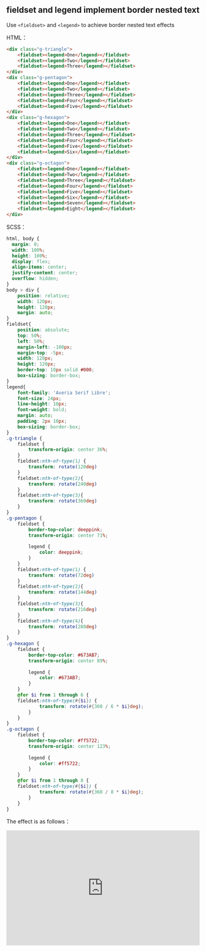 ## fieldset and legend implement border nested text

Use `<fieldset>` and `<legend>` to achieve border nested text effects

HTML：

```html
<div class="g-triangle">
	<fieldset><legend>One</legend></fieldset>
	<fieldset><legend>Two</legend></fieldset>
	<fieldset><legend>Three</legend></fieldset>
</div>
<div class="g-pentagon">
	<fieldset><legend>One</legend></fieldset>
	<fieldset><legend>Two</legend></fieldset>
	<fieldset><legend>Three</legend></fieldset>
	<fieldset><legend>Four</legend></fieldset>
	<fieldset><legend>Five</legend></fieldset>
</div>
<div class="g-hexagon">
	<fieldset><legend>One</legend></fieldset>
	<fieldset><legend>Two</legend></fieldset>
	<fieldset><legend>Three</legend></fieldset>
	<fieldset><legend>Four</legend></fieldset>
	<fieldset><legend>Five</legend></fieldset>
	<fieldset><legend>Six</legend></fieldset>
</div>
<div class="g-octagon">
	<fieldset><legend>One</legend></fieldset>
	<fieldset><legend>Two</legend></fieldset>
	<fieldset><legend>Three</legend></fieldset>
	<fieldset><legend>Four</legend></fieldset>
	<fieldset><legend>Five</legend></fieldset>
	<fieldset><legend>Six</legend></fieldset>
	<fieldset><legend>Seven</legend></fieldset>
	<fieldset><legend>Eight</legend></fieldset>
</div>
```

SCSS：
```scss
html, body {
  margin: 0;
  width: 100%;
  height: 100%;
  display: flex;
  align-items: center;
  justify-content: center;
  overflow: hidden;
}
body > div {
	position: relative;
	width: 120px;
	height: 120px;
	margin: auto;
}
fieldset{
	position: absolute;
	top: 50%;
	left: 50%;
	margin-left: -100px;
	margin-top: -5px;
	width: 120px; 
	height: 120px; 
	border-top: 10px solid #000; 
	box-sizing: border-box;
}
legend{
	font-family: 'Averia Serif Libre';
	font-size: 24px;
	line-height: 10px;
	font-weight: bold;
	margin: auto; 
	padding: 2px 10px; 
	box-sizing: border-box;
} 
.g-triangle {
	fieldset {
		transform-origin: center 36%;
	}
	fieldset:nth-of-type(1) {
		transform: rotate(120deg)
	}
	fieldset:nth-of-type(2){
		transform: rotate(240deg)
	}
	fieldset:nth-of-type(3){
		transform: rotate(360deg)
	}
}
.g-pentagon {
	fieldset {
		border-top-color: deeppink;
		transform-origin: center 71%;
		
		legend {
			color: deeppink;
		}
	}
	fieldset:nth-of-type(1) {
		transform: rotate(72deg)
	}
	fieldset:nth-of-type(2){
		transform: rotate(144deg)
	}
	fieldset:nth-of-type(3){
		transform: rotate(216deg)
	}
	fieldset:nth-of-type(4){
		transform: rotate(288deg)
	}
}
.g-hexagon {
	fieldset {
		border-top-color: #673AB7;
		transform-origin: center 89%;
		
		legend {
			color: #673AB7;
		}
	}
	@for $i from 1 through 6 { 
    fieldset:nth-of-type(#{$i}) {
			transform: rotate(#{360 / 6 * $i}deg);
		}
	}
}
.g-octagon {
	fieldset {
		border-top-color: #ff5722;
		transform-origin: center 123%;
		
		legend {
			color: #ff5722;
		}
	}
	@for $i from 1 through 8 { 
    fieldset:nth-of-type(#{$i}) {
			transform: rotate(#{360 / 8 * $i}deg);
		}
	}
}
```

The effect is as follows：

<iframe height="300" style="width: 100%;" scrolling="no" title="border-inset-text" src="https://codepen.io/dvha/embed/OJroXLb?default-tab=html%2Cresult" frameborder="no" loading="lazy" allowtransparency="true" allowfullscreen="true">
  See the Pen <a href="https://codepen.io/dvha/pen/OJroXLb">
  border-inset-text</a> by HaDV (<a href="https://codepen.io/dvha">@dvha</a>)
  on <a href="https://codepen.io">CodePen</a>.
</iframe>